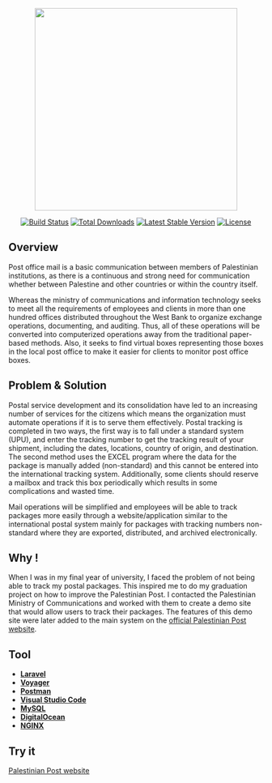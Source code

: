 <p align="center"><a href="http://palpost.me/" target="_blank"><img src="https://upload.wikimedia.org/wikipedia/en/9/9a/Palestine_Post_logo.png" width="400"></a></p>

<p align="center">
<a href="https://travis-ci.org/laravel/framework"><img src="https://travis-ci.org/laravel/framework.svg" alt="Build Status"></a>
<a href="https://packagist.org/packages/laravel/framework"><img src="https://img.shields.io/packagist/dt/laravel/framework" alt="Total Downloads"></a>
<a href="https://packagist.org/packages/laravel/framework"><img src="https://img.shields.io/packagist/v/laravel/framework" alt="Latest Stable Version"></a>
<a href="https://packagist.org/packages/laravel/framework"><img src="https://img.shields.io/packagist/l/laravel/framework" alt="License"></a>
</p>

## Overview
<p>
Post office mail is a basic communication between members of Palestinian institutions,
as there is a continuous and strong need for communication whether between Palestine
and other countries or within the country itself.</p>
<p>
Whereas the ministry of communications and information technology seeks to meet all
the requirements of employees and clients in more than one hundred offices distributed
throughout the West Bank to organize exchange operations, documenting, and
auditing. Thus, all of these operations will be converted into computerized operations
away from the traditional paper-based methods. Also, it seeks to find virtual boxes
representing those boxes in the local post office to make it easier for clients to monitor
post office boxes.</p>

## Problem & Solution

<p>
Postal service development and its consolidation have led to an increasing number of services for the citizens which means the organization must automate operations if it is to serve them effectively. Postal tracking is completed in two ways, the first way is to fall under a standard system (UPU), and enter the tracking number to get the tracking result of your shipment, including the dates, locations, country of origin, and destination. The second method uses the EXCEL program where the data for the package is manually added (non-standard) and this cannot be entered into the international tracking system. Additionally, some clients should reserve a mailbox and track this box periodically which results in some complications and wasted time.</p>
<p>
Mail operations will be simplified and employees will be able to track packages more easily through a website/application similar to the international postal system mainly for packages with tracking numbers non-standard where they are exported, distributed, and archived electronically.</p>

## Why !
When I was in my final year of university, I faced the problem of not being able to track my postal packages. This inspired me to do my graduation project on how to improve the Palestinian Post. I contacted the Palestinian Ministry of Communications and worked with them to create a demo site that would allow users to track their packages. The features of this demo site were later added to the main system on the [official Palestinian Post website](https://www.palpost.ps/).

## Tool
- **[Laravel](https://laravel.com/)**
- **[Voyager](https://voyager.devdojo.com)**
- **[Postman](https://www.postman.com/)**
- **[Visual Studio Code](https://code.visualstudio.com/)**
- **[MySQL](https://www.mysql.com/)**
- **[DigitalOcean](https://www.digitalocean.com/)**
- **[NGINX](https://www.nginx.com/)**

## Try it
[Palestinian Post website](http://palpost.me/)

